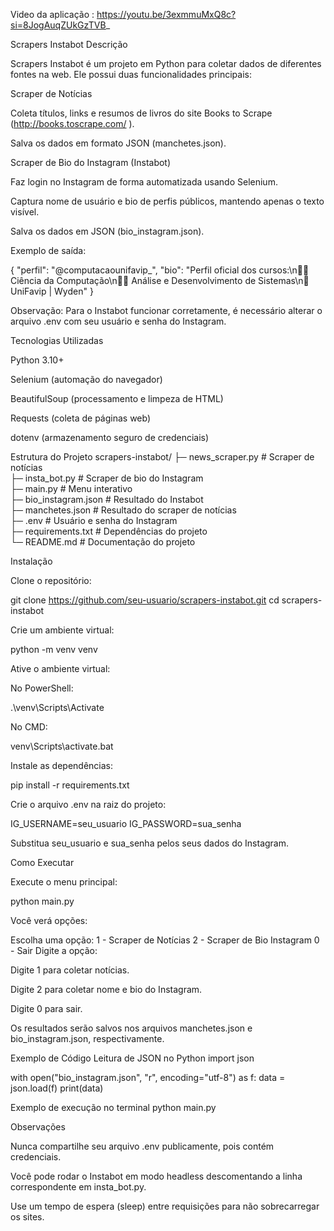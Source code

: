 Video da aplicação : https://youtu.be/3exmmuMxQ8c?si=8JogAuqZUkGzTVB_

Scrapers Instabot
Descrição

Scrapers Instabot é um projeto em Python para coletar dados de diferentes fontes na web. Ele possui duas funcionalidades principais:

Scraper de Notícias

Coleta títulos, links e resumos de livros do site Books to Scrape (http://books.toscrape.com/
).

Salva os dados em formato JSON (manchetes.json).

Scraper de Bio do Instagram (Instabot)

Faz login no Instagram de forma automatizada usando Selenium.

Captura nome de usuário e bio de perfis públicos, mantendo apenas o texto visível.

Salva os dados em JSON (bio_instagram.json).

Exemplo de saída:

{
  "perfil": "@computacaounifavip_",
  "bio": "Perfil oficial dos cursos:\n👨‍💻 Ciência da Computação\n👨‍💻 Análise e Desenvolvimento de Sistemas\n📍UniFavip | Wyden"
}


Observação: Para o Instabot funcionar corretamente, é necessário alterar o arquivo .env com seu usuário e senha do Instagram.

Tecnologias Utilizadas

Python 3.10+

Selenium (automação do navegador)

BeautifulSoup (processamento e limpeza de HTML)

Requests (coleta de páginas web)

dotenv (armazenamento seguro de credenciais)

Estrutura do Projeto
scrapers-instabot/
├─ news_scraper.py       # Scraper de notícias  
├─ insta_bot.py          # Scraper de bio do Instagram  
├─ main.py               # Menu interativo  
├─ bio_instagram.json    # Resultado do Instabot  
├─ manchetes.json        # Resultado do scraper de notícias  
├─ .env                  # Usuário e senha do Instagram  
├─ requirements.txt      # Dependências do projeto  
└─ README.md             # Documentação do projeto

Instalação

Clone o repositório:

git clone https://github.com/seu-usuario/scrapers-instabot.git
cd scrapers-instabot


Crie um ambiente virtual:

python -m venv venv


Ative o ambiente virtual:

No PowerShell:

.\venv\Scripts\Activate


No CMD:

venv\Scripts\activate.bat


Instale as dependências:

pip install -r requirements.txt


Crie o arquivo .env na raiz do projeto:

IG_USERNAME=seu_usuario
IG_PASSWORD=sua_senha


Substitua seu_usuario e sua_senha pelos seus dados do Instagram.

Como Executar

Execute o menu principal:

python main.py


Você verá opções:

Escolha uma opção:
1 - Scraper de Notícias
2 - Scraper de Bio Instagram
0 - Sair
Digite a opção:


Digite 1 para coletar notícias.

Digite 2 para coletar nome e bio do Instagram.

Digite 0 para sair.

Os resultados serão salvos nos arquivos manchetes.json e bio_instagram.json, respectivamente.

Exemplo de Código
Leitura de JSON no Python
import json

with open("bio_instagram.json", "r", encoding="utf-8") as f:
    data = json.load(f)
    print(data)

Exemplo de execução no terminal
python main.py

Observações

Nunca compartilhe seu arquivo .env publicamente, pois contém credenciais.

Você pode rodar o Instabot em modo headless descomentando a linha correspondente em insta_bot.py.

Use um tempo de espera (sleep) entre requisições para não sobrecarregar os sites.
